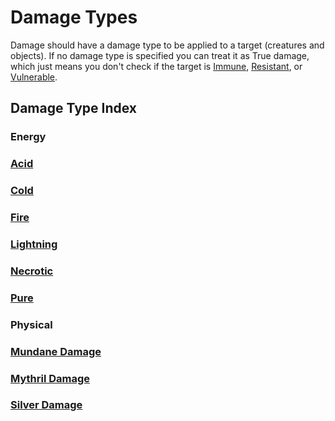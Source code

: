 # Damage Types

Damage should have a damage type to be applied to a target (creatures and objects). If no damage type is specified you can treat it as True damage, which just means you don't check if the target is [Immune](../../Conditions/Immune.md), [Resistant](../../Conditions/Resistant.md), or [Vulnerable](../../Conditions/Vulnerable.md).

## Damage Type Index

### Energy

### [Acid](Acid.md)

### [Cold](Cold.md)

### [Fire](../../../Magic/Spells/Spell%20Domains/Fire.md)

### [Lightning](Lightning.md)

### [Necrotic](Necrotic.md)

### [Pure](Pure.md)

### Physical

### [Mundane Damage](Mundane%20Damage.md)

### [Mythril Damage](Mythril%20Damage.md)

### [Silver Damage](Silver%20Damage.md)
